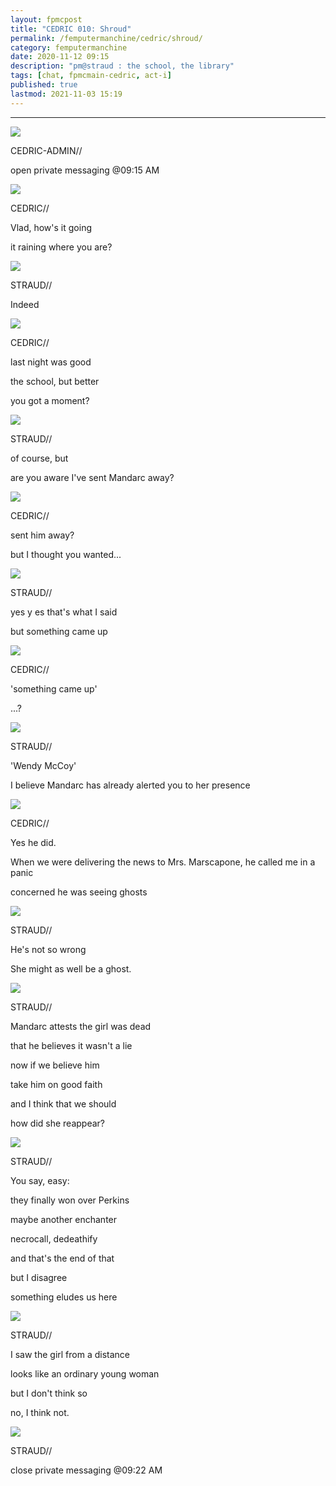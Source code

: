 ```yaml
---
layout: fpmcpost
title: "CEDRIC 010: Shroud"
permalink: /femputermanchine/cedric/shroud/
category: femputermanchine
date: 2020-11-12 09:15
description: "pm@straud : the school, the library"
tags: [chat, fpmcmain-cedric, act-i]
published: true
lastmod: 2021-11-03 15:19
---
```

[//]: # ( 11/12/20  -added)
[//]: # ( 11/03/21  -title added)

*****

<div class="chat-box">
<img src="{{ site.url }}/assets/tb/cedric-calling.jpg" class="chat-portrait" />
<p class="ppl-sez">CEDRIC-ADMIN//</p>
<p class="ppl-sez">open private messaging @09:15 AM </p>
</div>

<div class="chat-box">
<img src="{{ site.url }}/assets/tb/cedric.jpg" class="chat-portrait" />
<p class="ppl-sez">CEDRIC//</p>
<p class="ppl-sez">Vlad, how's it going</p>
<p class="ppl-sez">it raining where you are?</p>
</div>

<div class="chat-box">
<img src="{{ site.url }}/assets/tb/straud-tb-fine.jpg" class="chat-portrait" />
<p class="ppl-sez">STRAUD//</p>
<p class="ppl-sez">Indeed</p>
</div>

<div class="chat-box">
<img src="{{ site.url }}/assets/tb/cedric.jpg" class="chat-portrait" />
<p class="ppl-sez">CEDRIC//</p>
<p class="ppl-sez">last night was good</p>
<p class="ppl-sez">the school, but better</p>
<p class="ppl-sez">you got a moment?</p>
</div>

<div class="chat-box">
<img src="{{ site.url }}/assets/tb/straud-tb-fine.jpg" class="chat-portrait" />
<p class="ppl-sez">STRAUD//</p>
<p class="ppl-sez">of course, but</p>
<p class="ppl-sez">are you aware I've sent Mandarc away?</p>
</div>

<div class="chat-box">
<img src="{{ site.url }}/assets/tb/cedric.jpg" class="chat-portrait" />
<p class="ppl-sez">CEDRIC//</p>
<p class="ppl-sez">sent him away?</p>
<p class="ppl-sez">but I thought you wanted...</p>
</div>

<div class="chat-box">
<img src="{{ site.url }}/assets/tb/straud-tb-fine.jpg" class="chat-portrait" />
<p class="ppl-sez">STRAUD//</p>
<p class="ppl-sez">yes y es that's what I said</p>
<p class="ppl-sez">but something came up</p>
</div>

<div class="chat-box">
<img src="{{ site.url }}/assets/tb/cedric.jpg" class="chat-portrait" />
<p class="ppl-sez">CEDRIC//</p>
<p class="ppl-sez">'something came up'</p>
<p class="ppl-sez">...?</p>
</div>

<div class="chat-box">
<img src="{{ site.url }}/assets/tb/straud-tb-fine.jpg" class="chat-portrait" />
<p class="ppl-sez">STRAUD//</p>
<p class="ppl-sez">'Wendy McCoy'</p>
<p class="ppl-sez">I believe Mandarc has already alerted you to her presence</p>
</div>

<div class="chat-box">
<img src="{{ site.url }}/assets/tb/cedric.jpg" class="chat-portrait" />
<p class="ppl-sez">CEDRIC//</p>
<p class="ppl-sez">Yes he did.</p>
<p class="ppl-sez">When we were delivering the news to Mrs. Marscapone, he called me in a panic</p>
<p class="ppl-sez">concerned he was seeing ghosts</p>
</div>

<div class="chat-box">
<img src="{{ site.url }}/assets/tb/straud-tb-fine.jpg" class="chat-portrait" />
<p class="ppl-sez">STRAUD//</p>
<p class="ppl-sez">He's not so wrong</p>
<p class="ppl-sez">She might as well be a ghost.</p>
</div>

<div class="chat-box">
<img src="{{ site.url }}/assets/tb/straud-tb-fine.jpg" class="chat-portrait" />
<p class="ppl-sez">STRAUD//</p>
<p class="ppl-sez">Mandarc attests the girl was dead</p>
<p class="ppl-sez">that he believes it wasn't a lie</p>
<p class="ppl-sez">now if we believe him</p>
<p class="ppl-sez">take him on good faith</p>
<p class="ppl-sez">and I think that we should</p>
<p class="ppl-sez">how did she reappear?</p>
</div>

<div class="chat-box">
<img src="{{ site.url }}/assets/tb/straud-tb-fine.jpg" class="chat-portrait" />
<p class="ppl-sez">STRAUD//</p>
<p class="ppl-sez">You say, easy:</p>
<p class="ppl-sez">they finally won over Perkins</p>
<p class="ppl-sez">maybe another enchanter</p>
<p class="ppl-sez">necrocall, dedeathify</p>
<p class="ppl-sez">and that's the end of that</p>
<p class="ppl-sez">but I disagree</p>
<p class="ppl-sez">something eludes us here</p>
</div>

<div class="chat-box">
<img src="{{ site.url }}/assets/tb/straud-tb-fine.jpg" class="chat-portrait" />
<p class="ppl-sez">STRAUD//</p>
<p class="ppl-sez">I saw the girl from a distance</p>
<p class="ppl-sez">looks like an ordinary young woman</p>
<p class="ppl-sez">but I don't think so</p>
<p class="ppl-sez">no, I think not.</p>
</div>

<div class="chat-box">
<img src="{{ site.url }}/assets/tb/straud-tb-fine.jpg" class="chat-portrait" />
<p class="ppl-sez">STRAUD//</p>
<p class="ppl-sez">close private messaging @09:22 AM </p>
</div>

